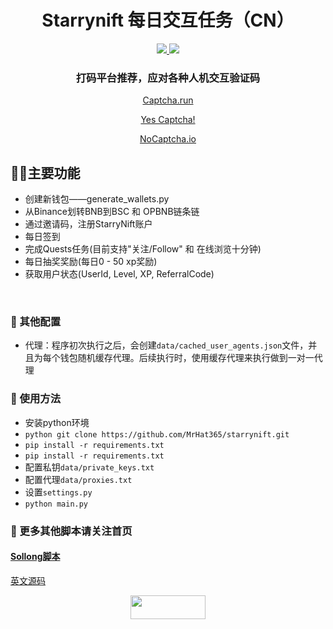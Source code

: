 <h1 align="center">Starrynift 每日交互任务（CN）</h1>
<p align="center">
  <a href="#"><img src="https://img.shields.io/badge/Python-3.11-fadf6f"> </a>
  <a href="https://twitter.com/Crypto0xM"> <img src="https://img.shields.io/twitter/url?url=https%3A%2F%2Ftwitter.com%2FCrypto0xM">
  </a>
</p>

<h3 align="center"> 打码平台推荐，应对各种人机交互验证码 </h3>

<div align="center">

[Captcha.run]("https://captcha.run/sso?inviter=766e7788-4ff4-47b6-b991-93ac43dbbfae")

[Yes Captcha!]("https://yescaptcha.com/i/Sy4ti1")

[NoCaptcha.io]("https://www.nocaptcha.io/register?c=W9SAq9")

</div>


## 👨‍💻‍主要功能
- 创建新钱包——generate_wallets.py
- 从Binance划转BNB到BSC 和 OPBNB链条链
- 通过邀请码，注册StarryNift账户
- 每日签到
- 完成Quests任务(目前支持"关注/Follow" 和 在线浏览十分钟)
- 每日抽奖奖励(每日0 - 50 xp奖励)
- 获取用户状态(UserId, Level, XP, ReferralCode)

<br>

### 🧩 其他配置
- 代理：程序初次执行之后，会创建`data/cached_user_agents.json`文件，并且为每个钱包随机缓存代理。后续执行时，使用缓存代理来执行做到一对一代理

### 🐙 使用方法
- 安装python环境
- ```python git clone https://github.com/MrHat365/starrynift.git```
- ```pip install -r requirements.txt ```
- ```pip install -r requirements.txt ```
- 配置私钥`data/private_keys.txt`
- 配置代理`data/proxies.txt`
- 设置`settings.py`
- ``` python main.py ```


### 🐹 更多其他脚本请关注首页
#### [Sollong脚本](https://github.com/MrHat365/sollong_daily_task.git)

[英文源码](https://github.com/3asyPe/starrynift-automation.git)

<p align="center">
  <a href="https://twitter.com/Crypto0xM"> <img width="120" height="38" src="https://img.shields.io/twitter/url?url=https%3A%2F%2Ftwitter.com%2FCrypto0xM"/>
  </a>
</p>
